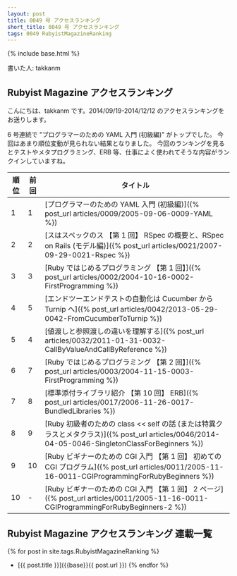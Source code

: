 ```yaml
---
layout: post
title: 0049 号 アクセスランキング
short_title: 0049 号 アクセスランキング
tags: 0049 RubyistMagazineRanking
---
```

{% include base.html %}


書いた人: takkanm

## Rubyist Magazine アクセスランキング

こんにちは、takkanm です。2014/09/19-2014/12/12 のアクセスランキングをお送りします。

6 号連続で "プログラマーのための YAML 入門 (初級編)" がトップでした。
今回はあまり順位変動が見られない結果となりました。
今回のランキングを見るとテストやメタプログラミング、ERB 等、仕事によく使われてそうな内容がランクインしていますね。

| 順位| 前回| タイトル|
|---|---|---|
| 1| 1| [プログラマーのための YAML 入門 (初級編)]({% post_url articles/0009/2005-09-06-0009-YAML %})|
| 2| 2| [スはスペックのス 【第 1 回】 RSpec の概要と、RSpec on Rails (モデル編)]({% post_url articles/0021/2007-09-29-0021-Rspec %})|
| 3| 3| [Ruby ではじめるプログラミング 【第 1 回】]({% post_url articles/0002/2004-10-16-0002-FirstProgramming %})|
| 4| 5| [エンドツーエンドテストの自動化は Cucumber から Turnip へ]({% post_url articles/0042/2013-05-29-0042-FromCucumberToTurnip %})|
| 5| 4| [値渡しと参照渡しの違いを理解する]({% post_url articles/0032/2011-01-31-0032-CallByValueAndCallByReference %})|
| 6| 7| [Ruby ではじめるプログラミング 【第 2 回】]({% post_url articles/0003/2004-11-15-0003-FirstProgramming %})|
| 7| 8| [標準添付ライブラリ紹介 【第 10 回】 ERB]({% post_url articles/0017/2006-11-26-0017-BundledLibraries %})|
| 8| 9| [Ruby 初級者のための class << self の話 (または特異クラスとメタクラス)]({% post_url articles/0046/2014-04-05-0046-SingletonClassForBeginners %})|
| 9| 10| [Ruby ビギナーのための CGI 入門 【第 1 回】 初めての CGI プログラム]({% post_url articles/0011/2005-11-16-0011-CGIProgrammingForRubyBeginners %})|
| 10| -| [Ruby ビギナーのための CGI 入門 【第 1 回】 2 ページ]({% post_url articles/0011/2005-11-16-0011-CGIProgrammingForRubyBeginners-2 %})|


## Rubyist Magazine アクセスランキング 連載一覧

{% for post in site.tags.RubyistMagazineRanking %}
  - [{{ post.title }}]({{base}}{{ post.url }})
{% endfor %}


